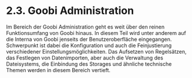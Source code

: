 # 2.3. Goobi Administration

Im Bereich der Goobi Administration geht es weit über den reinen Funktionsumfang von Goobi hinaus. In diesem Teil wird unter anderem auf die Interna von Goobi jenseits der Benutzeroberfläche eingegangen. Schwerpunkt ist dabei die Konfiguration und auch die Feinjustierung verschiedener Einstellungsmöglichkeiten. Das Aufsetzen von Regelsätzen, das Festlegen von Datenimporten, aber auch die Verwaltung des Dateisystems, die Einbindung des Storages und ähnliche technische Themen werden in diesem Bereich vertieft.

